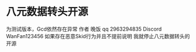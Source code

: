# 八元数据转头开源
为测试版本，Gcd依然存在异常
作者 晚饭
qq 2963294835
Discord WanFan123456
如果存在恶意Skid行为并且不提前说明
我就停止八元数据转头的开源
